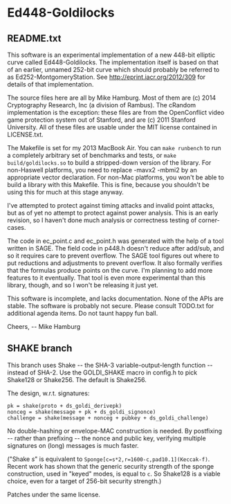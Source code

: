 # Ed448-Goldilocks

## README.txt

This software is an experimental implementation of a new 448-bit elliptic
curve called Ed448-Goldilocks. The implementation itself is based on that of
an earlier, unnamed 252-bit curve which should probably be referred to as
Ed252-MontgomeryStation. See http://eprint.iacr.org/2012/309 for details of
that implementation.

The source files here are all by Mike Hamburg. Most of them are (c) 2014
Cryptography Research, Inc (a division of Rambus). The cRandom
implementation is the exception: these files are from the OpenConflict video
game protection system out of Stanford, and are (c) 2011 Stanford
University. All of these files are usable under the MIT license contained in
LICENSE.txt.

The Makefile is set for my 2013 MacBook Air. You can `make runbench` to run
a completely arbitrary set of benchmarks and tests, or `make
build/goldilocks.so` to build a stripped-down version of the library. For
non-Haswell platforms, you need to replace -mavx2 -mbmi2 by an appropriate
vector declaration. For non-Mac platforms, you won't be able to build a
library with this Makefile. This is fine, because you shouldn't be using
this for much at this stage anyway.

I've attempted to protect against timing attacks and invalid point attacks,
but as of yet no attempt to protect against power analysis. This is an early
revision, so I haven't done much analysis or correctness testing of
corner-cases.

The code in ec_point.c and ec_point.h was generated with the help of a tool
written in SAGE. The field code in p448.h doesn't reduce after add/sub, and
so it requires care to prevent overflow. The SAGE tool figures out where to
put reductions and adjustments to prevent overflow. It also formally
verifies that the formulas produce points on the curve. I'm planning to add
more features to it eventually. That tool is even more experimental than
this library, though, and so I won't be releasing it just yet.

This software is incomplete, and lacks documentation. None of the APIs are
stable. The software is probably not secure. Please consult TODO.txt for
additional agenda items. Do not taunt happy fun ball.

Cheers,
-- Mike Hamburg

## SHAKE branch

This branch uses Shake -- the SHA-3 variable-output-length function -- instead
of SHA-2. Use the GOLDI_SHAKE macro in config.h to pick Shake128 or Shake256.
The default is Shake256.

The design, w.r.t. signatures:

    pk = shake(proto + ds_goldi_derivepk)
    nonceg = shake(message + pk + ds_goldi_signonce)
    challenge = shake(message + nonceg + pubkey + ds_goldi_challenge)

No double-hashing or envelope-MAC construction is needed. By postfixing --
rather than prefixing -- the nonce and public key, verifying multiple
signatures on (long) messages is much faster.

("Shake _s_" is equivalent to `Sponge[c=s*2,r=1600-c,pad10.1](Keccak-f)`. Recent
work has shown that the generic security strength of the sponge construction,
used in "keyed" modes, is equal to `c`. So Shake128 is a viable choice, even
for a target of 256-bit security strength.)

Patches under the same license.
